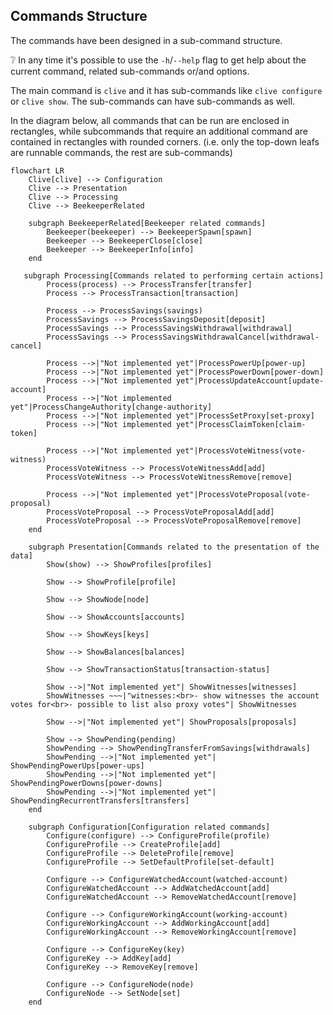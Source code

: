 ## Commands Structure

The commands have been designed in a sub-command structure.

:grey_question: In any time it's possible to use the `-h`/`--help` flag to get help about the current command,
related sub-commands or/and options.

The main command is `clive` and it has sub-commands like `clive configure` or `clive show`.
The sub-commands can have sub-commands as well.

In the diagram below, all commands that can be run are enclosed in rectangles, while subcommands that require an
additional command are contained in rectangles with rounded corners. (i.e. only the top-down leafs are runnable
commands, the rest are sub-commands)

```mermaid
flowchart LR
    Clive[clive] --> Configuration
    Clive --> Presentation
    Clive --> Processing
    Clive --> BeekeeperRelated

    subgraph BeekeeperRelated[Beekeeper related commands]
        Beekeeper(beekeeper) --> BeekeeperSpawn[spawn]
        Beekeeper --> BeekeeperClose[close]
        Beekeeper --> BeekeeperInfo[info]
    end

   subgraph Processing[Commands related to performing certain actions]
        Process(process) --> ProcessTransfer[transfer]
        Process --> ProcessTransaction[transaction]

        Process --> ProcessSavings(savings)
        ProcessSavings --> ProcessSavingsDeposit[deposit]
        ProcessSavings --> ProcessSavingsWithdrawal[withdrawal]
        ProcessSavings --> ProcessSavingsWithdrawalCancel[withdrawal-cancel]

        Process -->|"Not implemented yet"|ProcessPowerUp[power-up]
        Process -->|"Not implemented yet"|ProcessPowerDown[power-down]
        Process -->|"Not implemented yet"|ProcessUpdateAccount[update-account]
        Process -->|"Not implemented yet"|ProcessChangeAuthority[change-authority]
        Process -->|"Not implemented yet"|ProcessSetProxy[set-proxy]
        Process -->|"Not implemented yet"|ProcessClaimToken[claim-token]

        Process -->|"Not implemented yet"|ProcessVoteWitness(vote-witness)
        ProcessVoteWitness --> ProcessVoteWitnessAdd[add]
        ProcessVoteWitness --> ProcessVoteWitnessRemove[remove]

        Process -->|"Not implemented yet"|ProcessVoteProposal(vote-proposal)
        ProcessVoteProposal --> ProcessVoteProposalAdd[add]
        ProcessVoteProposal --> ProcessVoteProposalRemove[remove]
    end

    subgraph Presentation[Commands related to the presentation of the data]
        Show(show) --> ShowProfiles[profiles]

        Show --> ShowProfile[profile]

        Show --> ShowNode[node]

        Show --> ShowAccounts[accounts]

        Show --> ShowKeys[keys]

        Show --> ShowBalances[balances]

        Show --> ShowTransactionStatus[transaction-status]

        Show -->|"Not implemented yet"| ShowWitnesses[witnesses]
        ShowWitnesses ~~~|"witnesses:<br>- show witnesses the account votes for<br>- possible to list also proxy votes"| ShowWitnesses

        Show -->|"Not implemented yet"| ShowProposals[proposals]

        Show --> ShowPending(pending)
        ShowPending --> ShowPendingTransferFromSavings[withdrawals]
        ShowPending -->|"Not implemented yet"| ShowPendingPowerUps[power-ups]
        ShowPending -->|"Not implemented yet"| ShowPendingPowerDowns[power-downs]
        ShowPending -->|"Not implemented yet"| ShowPendingRecurrentTransfers[transfers]
    end

    subgraph Configuration[Configuration related commands]
        Configure(configure) --> ConfigureProfile(profile)
        ConfigureProfile --> CreateProfile[add]
        ConfigureProfile --> DeleteProfile[remove]
        ConfigureProfile --> SetDefaultProfile[set-default]

        Configure --> ConfigureWatchedAccount(watched-account)
        ConfigureWatchedAccount --> AddWatchedAccount[add]
        ConfigureWatchedAccount --> RemoveWatchedAccount[remove]

        Configure --> ConfigureWorkingAccount(working-account)
        ConfigureWorkingAccount --> AddWorkingAccount[add]
        ConfigureWorkingAccount --> RemoveWorkingAccount[remove]

        Configure --> ConfigureKey(key)
        ConfigureKey --> AddKey[add]
        ConfigureKey --> RemoveKey[remove]

        Configure --> ConfigureNode(node)
        ConfigureNode --> SetNode[set]
    end
```
